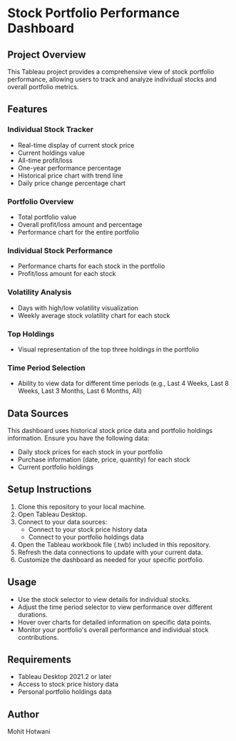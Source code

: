 # Stock Portfolio Performance Dashboard

## Project Overview
This Tableau project provides a comprehensive view of stock portfolio performance, allowing users to track and analyze individual stocks and overall portfolio metrics.

## Features

### Individual Stock Tracker
- Real-time display of current stock price
- Current holdings value
- All-time profit/loss
- One-year performance percentage
- Historical price chart with trend line
- Daily price change percentage chart

### Portfolio Overview
- Total portfolio value
- Overall profit/loss amount and percentage
- Performance chart for the entire portfolio

### Individual Stock Performance
- Performance charts for each stock in the portfolio
- Profit/loss amount for each stock

### Volatility Analysis
- Days with high/low volatility visualization
- Weekly average stock volatility chart for each stock

### Top Holdings
- Visual representation of the top three holdings in the portfolio

### Time Period Selection
- Ability to view data for different time periods (e.g., Last 4 Weeks, Last 8 Weeks, Last 3 Months, Last 6 Months, All)

## Data Sources
This dashboard uses historical stock price data and portfolio holdings information. Ensure you have the following data:
- Daily stock prices for each stock in your portfolio
- Purchase information (date, price, quantity) for each stock
- Current portfolio holdings

## Setup Instructions
1. Clone this repository to your local machine.
2. Open Tableau Desktop.
3. Connect to your data sources:
   - Connect to your stock price history data
   - Connect to your portfolio holdings data
4. Open the Tableau workbook file (.twb) included in this repository.
5. Refresh the data connections to update with your current data.
6. Customize the dashboard as needed for your specific portfolio.

## Usage
- Use the stock selector to view details for individual stocks.
- Adjust the time period selector to view performance over different durations.
- Hover over charts for detailed information on specific data points.
- Monitor your portfolio's overall performance and individual stock contributions.

## Requirements
- Tableau Desktop 2021.2 or later
- Access to stock price history data
- Personal portfolio holdings data

## Author
Mohit Hotwani

